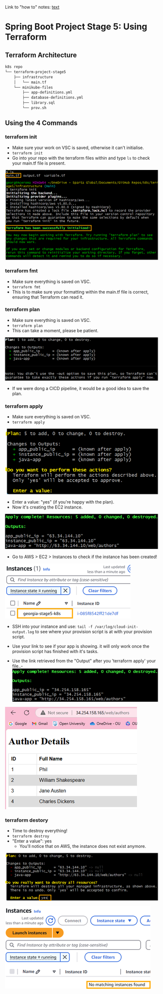 Link to "how to" notes: [text](../../tech264-terraform/tf-instance/tf-instance.md)

# Spring Boot Project Stage 5: Using Terraform

## Terraform Architecture
```bash
k8s repo
└── terraform-project-stage5
    ├── infrastructure
    │   └── main.tf
    └── minikube-files
        ├── app-definitions.yml
        ├── database-definitions.yml
        ├── library.sql
        └── prov.sh
```


## Using the 4 Commands
### terraform init
* Make sure your work on VSC is saved, otherwise it can't initialise. 
* `terraform init`
* Go into your repo with the terraform files within and type `ls` to check your main.tf file is present.

![alt text](./images/image.png) 

### terraform fmt
* Make sure everything is saved on VSC.
* `terraform fmt`
* This is to make sure your formatting within the main.tf file is correct, ensuring that Terraform can read it. 

### terraform plan
* Make sure everything is saved on VSC.
* `terraform plan`
* This can take a moment, please be patient.

![alt text](./images/image-1.png)

* If we were dong a CICD pipeline, it would be a good idea to save the plan.

### terraform apply
* Make sure everything is saved on VSC.
* `terraform apply`

![alt text](./images/image-2.png)

* Enter a value: "yes" (if you're happy with the plan). 
* Now it's creating the EC2 instance.

![alt text](./images/image-3.png)

* Go to AWS > EC2 > Instances to check if the instance has been created!

![alt text](./images/image-5.png)

* SSH into your instance and use: `tail -f /var/log/cloud-init-output.log` to see where your provision script is at with your provision script. 

* Use your link to see if your app is showing. it will only work once the provision script has finished with it's tasks. 
* Use the link retrieved from the "Output" after you 'terraform apply' your file..-
![alt text](./images/image-8.png)

![alt text](./images/image-7.png)

### terraform destory
* Time to destroy everything!
* `terraform destroy`
* "Enter a value": yes
  * You'll notice that on AWS, the instance does not exist anymore. 

![alt text](./images/image-4.png)

![alt text](./images/image-6.png)

<br>